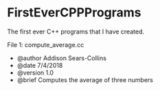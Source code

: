 # FirstEverCPPPrograms
The first ever C++ programs that I have created.

File 1:    compute_average.cc
 * @author  Addison Sears-Collins
 * @date    7/4/2018  
 * @version 1.0
 * @brief Computes the average of three numbers
